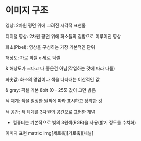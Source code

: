 # 이미지 구조

영상: 2차원 평면 위에 그려진 시각적 표현물

디지털 영상: 2차원 평면 위에 화소들의 집합으로 이루어진 영상

화소(Pixel): 영상을 구성하는 가장 기본적인 단위

해상도: 가로 픽셀 x 세로 픽셀

& 해상도가 크다고 다 좋은건 아님(작업하는 것에 따라 다름)

화솟값: 화소의 명암이나 색을 나타내는 이산적인 값

& gray: 픽셀 기본 8bit (0 - 255) 값이 크면 밝음

색 체계: 색을 일정한 원칙에 따라 표시하고 정리한 것

색 공간: 색 체계를 3차원의 공간으로 표현한 개념
- 컴퓨터는 기본적으로 빛의 3원색(RGB)을 사용(밝기 정도를 수치화)

이미지 표현 matrix: img[세로축][가로축][채널]
